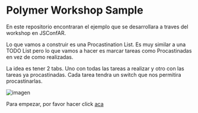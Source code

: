 # Polymer Workshop Sample

En este repositorio encontraran el ejemplo que se desarrollara a traves del workshop en JSConfAR.

Lo que vamos a construir es una Procastination List. Es muy similar a una TODO List pero lo que vamos a hacer es marcar tareas como Procastinadas en vez de como realizadas.

La idea es tener 2 tabs. Uno con todas las tareas a realizar y otro con las tareas ya procastinadas. Cada tarea tendra un switch que nos permitira procastinarlas.

![imagen](https://cloudup.com/cj2OstSLTIc+)

Para empezar, por favor hacer click [aca](guide/1-start.md)
